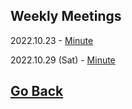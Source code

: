 ## Weekly Meetings

2022.10.23 - [Minute](https://yaotongyuannvv.github.io/lenauf/1023.pdf)

2022.10.29 (Sat) - [Minute](https://yaotongyuannvv.github.io/lenauf/1029.pdf)

## [Go Back](https://yaotongyuannvv.github.io/)
